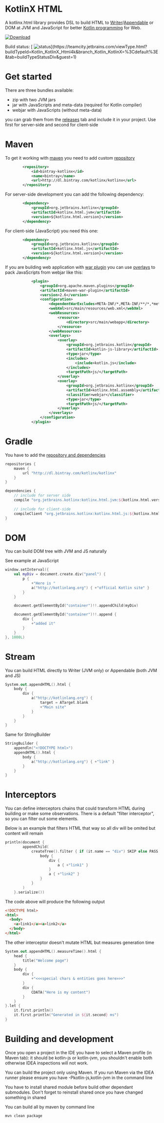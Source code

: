 # KotlinX HTML

A kotlinx.html library provides DSL to build HTML to [Writer](http://docs.oracle.com/javase/8/docs/api/java/io/Writer.html)/[Appendable](http://docs.oracle.com/javase/8/docs/api/java/lang/Appendable.html) or DOM at JVM and JavaScript for 
better [Kotlin programming](http://kotlinlang.org) for Web. 

[ ![Download](https://api.bintray.com/packages/kotlinx/kotlinx/kotlinx.html/images/download.svg) ](https://bintray.com/kotlinx/kotlinx/kotlinx.html/_latestVersion)

Build status: [ ![status](http://teamcity.jetbrains.com/app/rest/builds/buildType:(id:Kotlin_KotlinX_Html4k)/statusIcon)](https://teamcity.jetbrains.com/viewType.html?buildTypeId=Kotlin_KotlinX_Html4k&branch_Kotlin_KotlinX=%3Cdefault%3E&tab=buildTypeStatusDiv&guest=1)

# Get started

There are three bundles available: 
- zip with two JVM jars
- jar with JavaScripts and meta-data (required for Kotlin compiler)
- webjar with JavaScripts (without meta-data)

you can grab them from the [releases](https://github.com/cy6erGn0m/html4k/releases) tab and include it in your project. Use first
for server-side and second for client-side

# Maven

To get it working with [maven](https://maven.apache.org/) you need to add custom [repository](https://maven.apache.org/pom.html#Repositories)

```xml
        <repository>
            <id>bintray-kotlinx</id>
            <name>bintray</name>
            <url>http://dl.bintray.com/kotlinx/kotlinx</url>
        </repository>
```

For server-side development you can add the following dependency:

```xml
        <dependency>
            <groupId>org.jetbrains.kotlinx</groupId>
            <artifactId>kotlinx.html.jvm</artifactId>
            <version>${kotlinx.html.version}</version>
        </dependency>
```

For client-side (JavaScript) you need this one:

```xml
        <dependency>
            <groupId>org.jetbrains.kotlinx</groupId>
            <artifactId>kotlinx.html.js</artifactId>
            <version>${kotlinx.html.version}</version>
        </dependency>
```

If you are building web application with [war plugin](https://maven.apache.org/plugins/maven-war-plugin/) you can use [overlays](https://maven.apache.org/plugins/maven-war-plugin/overlays.html) to pack JavaScripts from webjar like this:

```xml
			<plugin>
                <groupId>org.apache.maven.plugins</groupId>
                <artifactId>maven-war-plugin</artifactId>
                <version>2.6</version>
                <configuration>
                    <dependentWarExcludes>META-INF/*,META-INF/**/*,*meta.js,**/*class</dependentWarExcludes>
                    <webXml>src/main/resources/web.xml</webXml>
                    <webResources>
                        <resource>
                            <directory>src/main/webapp</directory>
                        </resource>
                    </webResources>
                    <overlays>
                        <overlay>
                            <groupId>org.jetbrains.kotlin</groupId>
                            <artifactId>kotlin-js-library</artifactId>
                            <type>jar</type>
                            <includes>
                                <include>kotlin.js</include>
                            </includes>
                            <targetPath>js/</targetPath>
                        </overlay>
                        <overlay>
                            <groupId>org.jetbrains.kotlinx</groupId>
                            <artifactId>kotlinx.html.assembly</artifactId>
                            <classifier>webjar</classifier>
                            <type>jar</type>
                            <targetPath>js/</targetPath>
                        </overlay>
                    </overlays>
                </configuration>
            </plugin>
```

# Gradle

You have to add the [repository and dependencies](https://docs.gradle.org/2.4/userguide/artifact_dependencies_tutorial.html)

```groovy
repositories {
    maven {
        url "http://dl.bintray.com/kotlinx/kotlinx" 
    }
}

dependencies {
    // include for server side
	compile "org.jetbrains.kotlinx:kotlinx.html.jvm:${kotlinx.html.version}"
	
	// include for client-side
	compileClient "org.jetbrains.kotlinx:kotlinx.html.js:${kotlinx.html.version}"
}
```

# DOM
You can build DOM tree with JVM and JS naturally

See example at JavaScript

```kotlin
window.setInterval({
    val myDiv = document.create.div("panel") {
        p { 
            +"Here is "
            a("http://kotlinlang.org") { +"official Kotlin site" } 
        }
    }

    document.getElementById("container")!!.appendChild(myDiv)

    document.getElementById("container")!!.append {
        div {
            +"added it"
        }
    }
}, 1000L)
```

# Stream
You can build HTML directly to Writer (JVM only) or Appendable (both JVM and JS)

```kotlin
System.out.appendHTML().html {
	body {
		div {
			a("http://kotlinlang.org") {
				target = ATarget.blank
				+"Main site"
			}
		}
	}
}
```

Same for StringBuilder
```kotlin
StringBuilder {
    appendln("<!DOCTYPE html>")
    appendHTML().html {
        body {
            a("http://kotlinlang.org") { +"link" }
        }
    }
}
```

# Interceptors
You can define interceptors chains that could transform HTML during building or make some observations.
There is a default "filter interceptor", so you can filter out some elements. 

Below is an example that filters HTML that way so all div will be omited but content will remain

```kotlin
println(document {
		appendChild(
			createTree().filter { if (it.name == "div") SKIP else PASS  }.html {
				body {
					div {
						a { +"link1" }
					}
					a { +"link2" }
				}
			}
		)
	}.serialize())
```

The code above will produce the following output

```html
<!DOCTYPE html>
<html>
  <body>
    <a>link1</a><a>link2</a>
  </body>
</html>
```
The other interceptor doesn't mutate HTML but measures generation time

```kotlin
System.out.appendHTML().measureTime().html {
	head {
		title("Welcome page")
	}
	body {
		div {
			+"<<<special chars & entities goes here>>>"
		}
		div {
			CDATA("Here is my content")
		}
	}
}.let {
	it.first.println()
	it.first.println("Generated in ${it.second} ms")
}
```

# Building and development

Once you open a project in the IDE you have to select a Maven profile (in Maven tab): it should be kotlin-js or kotlin-jvm, you shouldn't enable both otherwise IDEA inspections will not work.

You can build the project only using Maven. If you run Maven via the IDEA runner please ensure you have -Pkotlin-js,kotlin-jvm in the command line

You have to install shared module before build other dependant submodules. Don't forget to reinstall shared once you have changed something in shared

You can build all by maven by command line

```bash
mvn clean package
```
